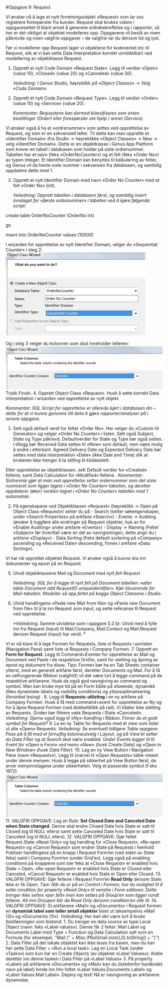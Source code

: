 #Oppgave 9: Request

Vi ønsker nå å lage et nytt forretningsobjekt «Request» som lar oss registrere forespørsler fra kunder. Request skal brukes videre i oppgavesettet til blant annet å generere ordrebekreftelse og i rapporter, så her er det viktigst at objektet modelleres opp. Oppgavene vil bestå av noen påkrevde og noen valgfrie oppgaver – de valgfrie tar du dersom tid og lyst.

Før vi modellerer opp Request lager vi objektene for kodeverket etc til Request, slik at vi kan sette Data Interpretation korrekt umiddelbart ved modellering av objektklasse Request.
1. Opprett et nytt Code Domain «Request State». Legg til verdier «Open» (value 10), «Closed» (value 20) og «Canceled» (value 30).

   *Veiledning: I Genus Studio, høyreklikk på «Object Classes» -> Velg «Code Domain».*
2. Opprett et nytt Code Domain «Request Type». Legg til verdier «Order» (value 10) og «Service» (value 20).

   *Kommentar: Requestene kan dermed klassifiseres som enten bestillinger (Order) eller forespørsler om hjelp / annet (Service).*

Vi ønsker også å ha et «ordrenummer» som settes ved opprettelse av Request, og som er en sekvensiell teller. Til dette kan man opprette et «Identifier Domain» (fra Studio -> høyreklikke «Object Classes» -> New -> velg «Identifier Domain». Dette er en objektklasse i Genus App Platform som krever en tabell i databasen som holder på siste ordrenummer. Tabellen har et navn (feks «OrderNoCounter») og et felt (feks «Order No») av typen integer. Et Identifier Domain kan benyttes til kalkulering av felter, og Genus vil da hente siste nummer i sekvensen fra databasen, og samtidig oppdatere dette med 1.

3. Opprett et nytt Identifier Domain med navn «Order No Counter» med et felt «Order No» (int).
  
   *Veiledning: Opprett tabellen i databasen først, og samtidig insert innslaget for «første ordrenummer» i tabellen ved å kjøre følgende script*:

  create table OrderNoCounter (OrderNo int)

  go

  insert into OrderNoCounter values (10000)
  
  I wizarden for opprettelse av nytt Identifier Domain, velger du «Sequential Counter» i steg 2:
  ![oppg9fig1.JPG](media/oppg9fig1.JPG)
 
  Og i steg 3 velger du kolonnen som skal inneholder telleren:
  ![oppg9fig2.JPG](media/oppg9fig2.JPG)
  Trykk Finish.
4. Opprett Object Class «Request». Husk å sette korrekt Data Interpretation i wizarden ved opprettelse av nytt objekt.

   *Kommentar: SQL Script for opprettelse er allerede kjørt i databasen din – dette for at vi kunne generere litt data å gjøre rapporter/analyser på i senere oppgave.*
   1. Sett også default verdi for feltet «Order No». Her velger du «Custom Id Generator» og velger «Order No Counter» i listen. Sett også Subject, State og Type påkrevd. Defaultverdier for State og Type bør også settes. I tillegg bør Received Date settes til «Now» som default, men være mulig å endre i etterkant. Agreed Delivery Date og Expected Delivery Date bør settes med data interpretation «Date» (ikke Date and Time) slik at brukeren ikke trenger å ta stilling til klokkeslett.
   
   Etter opprettelse av objektklassen, sett Default verdier for «Created» feltene, samt Data Calculation for «Modified» feltene . 
   *Kommentar: Sistnevnte gjør at man ved opprettelse setter ordernummer som det siste nummeret som ligger lagret i «Order No Counter» tabellen, og deretter oppdaterer (øker) verdien lagret i «Order No Counter» tabellen med 1 automatisk.*
   
   2. På egenskapene ved Objektklassen «Request» (høyreklikk -> Open på Object Class «Request») setter du på 
    - Search (setter søkeegenskaper, under «Search Properties» på arkfane «Search») 
    -	Events -> Auditing (ønsker å loggføre alle endringer på Request objekter, huk av for «Enable Auditing» under arkfane «Events») 
    -	Display -> Naming (Feltet «Subject» før ihvertfall være en del av navngivningen, dette angir du i arkfane «Display»)
    -	Data Sorting (Feks default sortering på «Company» ascending og «Received Date» descending, finnes i arkfane «Data Sorting»).
  
Vi har nå opprettet objektet Request. Vi ønsker også å kunne dra inn dokumenter og epost på en Request.

5. Utvid objektklassene Mail og Document med *nytt felt Request*

   *Veiledning: SQL for å legge til nytt felt på Document tabellen: «alter table Document add RequestID uniqueidentifier». Kjør tilsvarende for Mail-tabellen. Modeller så opp feltet på begge Object Classene i Studio.*
6. Utvid handlingene «Paste new Mail from file» og «Paste new Document from file» til å ta inn Request som input, og sette referanse til Request ved opprettelse.

   *Veiledning: Samme utvidelse som i oppgave 5.2.b): Utvid med å fylle inn fra Request (input) til Mail.Company, Mail.Contact og Mail.Request dersom Request (input) har verdi. *

Vi er nå klare til å lage Formen for Requests, liste ut Requests i portalen (Navigation Pane) samt liste ut Requests i Company Formen.
7. Opprett en **Form for Request**. Legg til Command+Eventer for opprettelse av Mail og Document ved Paste i de respektive Grid’er, samt for sletting og åpning av epost og dokument fra disse.
   Tips: Formen bør ha en Tab Sheets container ytterst, med en generell arkfane først, deretter Documents og Mail. For å få en velfungerende Ribbon (valgfritt) vil det være lurt å legge command på de respektive arkfanene. Husk da også god navngiving av command og symbol.
   Man kan bruke mye tid på en Form både på utseende, dynamikk (feks dynamiske labels og visibility conditions) og ytlsesoptimalisering (forsinket lesing) . 
8. Legg til **Requests-utlisting** i en ny arkfane på Company Formen. Husk å få med command+event for opprettelse av Ny og for å åpne Request Formen (ved dobbeltklikk på rad). Vi tillater ikke sletting av Requests. Griden bør filtrere vekk Requests i State «Canceled».
  *Veiledning: Gjerne også legg til «Ny»-handling i Ribbon. Finner du et godt symbol for Request?*
9. La en ny Table for Requests med et view som lister ut alle «Open» Requests.
   *Veiledning: Se eventuelt tidligere Table oppgave. Pass på å få med et fornuftig kolonneutvalg i Layout, og på View’et setter du Data Filter og at Search skal være enabled. Under Events legger til til Event for «Open a Form» ved menu «New» (husk Create Data) og «Open in New Window» (husk Data Filter).*
10. Lag en ny View Button i Navigation Pane (navn «Requests»). Legg til snarvei til «Open Requests» table viewet under denne menyen. Husk å legge på sikkerhet på View Button først, da arver menyinnslagene under sikkerheten. Velg et passende symbol (f eks 1972).
  ![oppg9fig3.JPG](media/oppg9fig2.JPG)
11. VALGFRI OPPGAVE: Lag en Rule: **Set Closed Date and Canceled Date when State changed**. Denne skal endre Closed Date hvis State er satt til Closed (og til NULL ellers) samt sette Canceled Date hvis State er satt til Canceled (og til NULL ellers).
12. VALGFRI OPPGAVE: Gjør feltet Request.State «Read Only» og lag handling for «Close Request», «Re-open Request» og «Cancel Request» som endrer State på Requests i henhold. Publiser handlingene på en knapp i Request Form’en (ved siden av State feks) samt i Company Form’en (under Grid’en). Legg også på enabling conditions på knappene som sier feks at «Close Request» er enabled hvis State = Open, «Re-open Request» er enabled hvis State er Closed eller Canceled, «Cancel Request» er enabled hvis State er Open eller Closed.
13. VALGFRI OPPGAVE: Gjør feltene i Request Form’en **Read Only** dersom State ikke er lik Open.
    *Tips: Når du er på en Control i Formen, har du mulighet til å sette condition for property «Read Only» til venstre i Form editoren. Dette trenger ikke settes «per felt» man kan settes på Group’en som ligger rundt feltene. Alt inni Groupen blir da Read Only dersom condition’en slår til.*
14. VALGFRI OPPGAVE: Gi arkfanene «Mail» og «Documents» i Request formen en **dynamisk label som teller antall objekter** listet ut (eksempelvis «Mail (3)» og «Documents (1)»).
    *Veiledning:  Her kan det være lurt å bruke fasitløsningen som bistand.*
    1. Du trenger en data source av type Local Object (navn: feks «Label values»). Denne får 2 felter: Mail Label og Documents Label med Type = Function og Data Calculation satt som en Formula (for eksempel, ‘’Mail  (‘’ + Misc.ifNull(mail.size(),0).toString() + ‘’)’’)
    2. Data Filter på det lokale objektet kan ikke leses fra basen, men du kan her sette Data Filter = «Run a local task». Lag en Local Task (under «Tasks») som kun har en Create Objects (av objektet «Label Values»). Koble deretter inn denne tasken i Data Filter på «Label Values»
    3. På property «Label» på arkfanene «Documents» og «Mail» kan du (istedenfor hardkodet navn på label) binde inn hhv feltet «Label Values.Documents Label» og «Label Values.Mail Label». 
Deploy og test! Nå er navngivning av arkfanene dynamiske.
